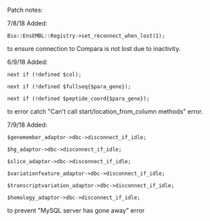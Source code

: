 Patch notes:

7/8/18 
Added: 
```
Bio::EnsEMBL::Registry->set_reconnect_when_lost(1);
```
to ensure connection to Compara is not lost due to inactivity.

6/9/18
Added:
```
next if (!defined $col);

next if (!defined $fullseq{$para_gene});

next if (!defined $peptide_coord{$para_gene});
```
to error catch "Can't call start/location_from_column methods" error.

7/9/18
Added:
```
$genemember_adaptor->dbc->disconnect_if_idle;

$hg_adaptor->dbc->disconnect_if_idle;

$slice_adaptor->dbc->disconnect_if_idle;

$variationfeature_adaptor->dbc->disconnect_if_idle;

$transcriptvariation_adaptor->dbc->disconnect_if_idle;

$homology_adaptor->dbc->disconnect_if_idle;
```
to prevent "MySQL server has gone away" error